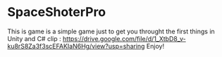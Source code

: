 # SpaceShoterPro

This is game is a simple game just to get you throught the first things in Unity and C#
clip : https://drive.google.com/file/d/1_XtbD8_v-ku8rS8Za3f3scEFAKIaN6Hg/view?usp=sharing
Enjoy!
